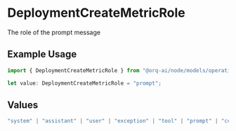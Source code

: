 # DeploymentCreateMetricRole

The role of the prompt message

## Example Usage

```typescript
import { DeploymentCreateMetricRole } from "@orq-ai/node/models/operations";

let value: DeploymentCreateMetricRole = "prompt";
```

## Values

```typescript
"system" | "assistant" | "user" | "exception" | "tool" | "prompt" | "correction" | "expected_output"
```